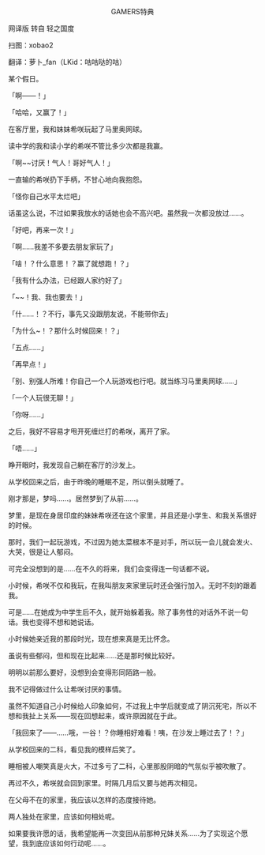 <p align="center">GAMERS特典</p>

网译版 转自 轻之国度

扫图：xobao2

翻译：萝卜_fan（LKid：咕咕哒的咕）

某个假日。

「啊——！」

「哈哈，又赢了！」

在客厅里，我和妹妹希咲玩起了马里奥网球。

读中学的我和读小学的希咲不管比多少次都是我赢。

「啊~~讨厌！气人！哥好气人！」

一直输的希咲扔下手柄，不甘心地向我抱怨。

「怪你自己水平太烂吧」

话虽这么说，不过如果我放水的话她也会不高兴吧。虽然我一次都没放过……。

「好吧，再来一次！」

「啊……我差不多要去朋友家玩了」

「啥！？什么意思！？赢了就想跑！？」

「我有什么办法，已经跟人家约好了」

「~~！我、我也要去！」

「什……！？不行，事先又没跟朋友说，不能带你去」

「为什么~！？那什么时候回来！？」

「五点……」

「再早点！」

「别、别强人所难！你自己一个人玩游戏也行吧。就当练习马里奥网球……」

「一个人玩很无聊！」

「你呀……」

之后，我好不容易才甩开死缠烂打的希咲，离开了家。

「唔……」

睁开眼时，我发现自己躺在客厅的沙发上。

从学校回来之后，由于昨晚的睡眠不足，所以倒头就睡了。

刚才那是，梦吗……。居然梦到了从前……。

梦里，是现在身居印度的妹妹希咲还在这个家里，并且还是小学生、和我关系很好的时候。

那时，我们一起玩游戏，不过因为她太菜根本不是对手，所以玩一会儿就会发火、大哭，很是让人郁闷。

可完全没想到的是……在不久的将来，我们会变得连一句话都不说。

小时候，希咲不仅和我玩，在我叫朋友来家里玩时还会强行加入。无时不刻的跟着我。

可是……在她成为中学生后不久，就开始躲着我。除了事务性的对话外不说一句话。我也变得不想和她说话。

小时候她亲近我的那段时光，现在想来真是无比怀念。

虽说有些郁闷，但和现在比起来……还是那时候比较好。

明明以前那么要好，没想到会变得形同陌路一般。

我不记得做过什么让希咲讨厌的事情。

虽然不知道自己小时候给人印象如何，不过我上中学后就变成了阴沉死宅，所以不想和我扯上关系——现在回想起来，或许原因就在于此。

「我回来了——……哦，一谷！？你睡相好难看！咦，在沙发上睡过去了！？」

从学校回来的二科，看见我的模样后笑了。

睡相被人嘲笑真是火大，不过多亏了二科，心里那股阴暗的气氛似乎被吹散了。

再过不久，希咲就会回到家里。时隔几月后又要与她再次相见。

在父母不在的家里，我应该以怎样的态度接待她。

两人独处在家里，应该如何相处呢。

如果要我许愿的话，我希望能再一次变回从前那种兄妹关系……为了实现这个愿望，我到底应该如何行动呢……。

